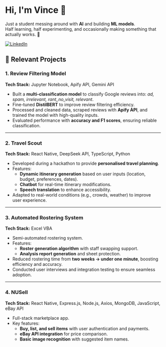 # Hi, I'm Vince 👋  

Just a student messing around with **AI** and building **ML models**.  
Half learning, half experimenting, and occasionally making something that actually works. 🚀

[![LinkedIn](https://img.shields.io/badge/LinkedIn-Profile-blue?logo=linkedin&logoColor=white)](https://www.linkedin.com/in/vince-zi-yong-leong)


## 🚀 Relevant Projects

### 1. Review Filtering Model  
**Tech Stack:** Jupyter Notebook, Apify API, Gemini API  
- Built a **multi-classification model** to classify Google reviews into: *ad, spam, irrelevant, rant_no_visit, relevant*.  
- Fine-tuned **DistilBERT** to improve review filtering efficiency.  
- Processed and cleaned data, scraped reviews with **Apify API**, and trained the model with high-quality inputs.  
- Evaluated performance with **accuracy and F1 scores**, ensuring reliable classification.  

---

### 2. Travel Scout  
**Tech Stack:** React Native, DeepSeek API, TypeScript, Python  
- Developed during a hackathon to provide **personalised travel planning**.  
- Features:  
  - **Dynamic itinerary generation** based on user inputs (location, budget, preferences, dates).  
  - **Chatbot** for real-time itinerary modifications.  
  - **Speech translation** to enhance accessibility.  
- Adapted to real-world conditions (e.g., crowds, weather) to improve user experience.  

---

### 3. Automated Rostering System  
**Tech Stack:** Excel VBA  
- Semi-automated rostering system.  
- Features:  
  - **Roster generation algorithm** with staff swapping support.  
  - **Analysis report generation** and sheet protection.  
- Reduced rostering time from **two weeks → under one minute**, boosting efficiency and accuracy.  
- Conducted user interviews and integration testing to ensure seamless adoption.  

---

### 4. NUSell  
**Tech Stack:** React Native, Express.js, Node.js, Axios, MongoDB, JavaScript, eBay API  
- Full-stack marketplace app.
- Key features:  
  - **Buy, list, and sell items** with user authentication and payments.  
  - **eBay API integration** for price comparison.  
  - **Basic image recognition** with suggested item names.  

